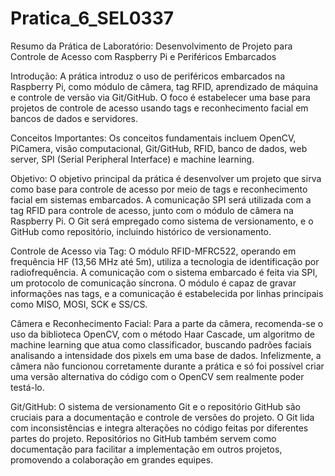 # Pratica_6_SEL0337
Resumo da Prática de Laboratório: Desenvolvimento de Projeto para Controle de Acesso com Raspberry Pi e Periféricos Embarcados

Introdução:
A prática introduz o uso de periféricos embarcados na Raspberry Pi, como módulo de câmera, tag RFID, aprendizado de máquina e controle de versão via Git/GitHub. O foco é estabelecer uma base para projetos de controle de acesso usando tags e reconhecimento facial em bancos de dados e servidores.

Conceitos Importantes:
Os conceitos fundamentais incluem OpenCV, PiCamera, visão computacional, Git/GitHub, RFID, banco de dados, web server, SPI (Serial Peripheral Interface) e machine learning.

Objetivo:
O objetivo principal da prática é desenvolver um projeto que sirva como base para controle de acesso por meio de tags e reconhecimento facial em sistemas embarcados. A comunicação SPI será utilizada com a tag RFID para controle de acesso, junto com o módulo de câmera na Raspberry Pi. O Git será empregado como sistema de versionamento, e o GitHub como repositório, incluindo histórico de versionamento.

Controle de Acesso via Tag:
O módulo RFID-MFRC522, operando em frequência HF (13,56 MHz até 5m), utiliza a tecnologia de identificação por radiofrequência. A comunicação com o sistema embarcado é feita via SPI, um protocolo de comunicação síncrona. O módulo é capaz de gravar informações nas tags, e a comunicação é estabelecida por linhas principais como MISO, MOSI, SCK e SS/CS.

Câmera e Reconhecimento Facial:
Para a parte da câmera, recomenda-se o uso da biblioteca OpenCV, com o método Haar Cascade, um algoritmo de machine learning que atua como classificador, buscando padrões faciais analisando a intensidade dos pixels em uma base de dados. Infelizmente, a câmera não funcionou corretamente durante a prática e só foi possível criar uma versão alternativa do código com o OpenCV sem realmente poder testá-lo.

Git/GitHub:
O sistema de versionamento Git e o repositório GitHub são cruciais para a documentação e controle de versões do projeto. O Git lida com inconsistências e integra alterações no código feitas por diferentes partes do projeto. Repositórios no GitHub também servem como documentação para facilitar a implementação em outros projetos, promovendo a colaboração em grandes equipes.
